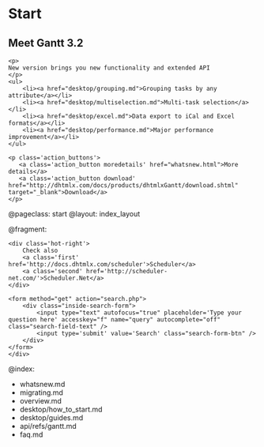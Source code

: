Start
=====
<div class="newsblock">
    <h2>Meet Gantt 3.2</h2>
    
    <p>
    New version brings you new functionality and extended API
    </p>
    <ul>
		<li><a href="desktop/grouping.md">Grouping tasks by any attribute</a></li>
        <li><a href="desktop/multiselection.md">Multi-task selection</a></li>
        <li><a href="desktop/excel.md">Data export to iCal and Excel formats</a></li>
        <li><a href="desktop/performance.md">Major performance improvement</a></li>
	</ul>

    <p class='action_buttons'>
       <a class='action_button moredetails' href="whatsnew.html">More details</a>
       <a class='action_button download' href="http://dhtmlx.com/docs/products/dhtmlxGantt/download.shtml" target="_blank">Download</a>
    </p>
</div>

<div class='hands'></div>
<div class='tablet'></div>


@pageclass: start
@layout: index_layout

@fragment: <div class='hot-news'>
	<div class='inside-hot'>
    
    <div class='hot-right'>
    	Check also
    	<a class='first' href='http://docs.dhtmlx.com/scheduler'>Scheduler</a>
    	<a class='second' href='http://scheduler-net.com/'>Scheduler.Net</a>
	</div>
    
    <form method="get" action="search.php">
        <div class="inside-search-form">
            <input type="text" autofocus="true" placeholder='Type your question here' accesskey="f" name="query" autocomplete="off" class="search-field-text" />
            <input type='submit' value='Search' class="search-form-btn" />
        </div>
    </form>
    </div>
</div>

@index:
- whatsnew.md
- migrating.md
- overview.md
- desktop/how_to_start.md
- desktop/guides.md
- api/refs/gantt.md
- faq.md